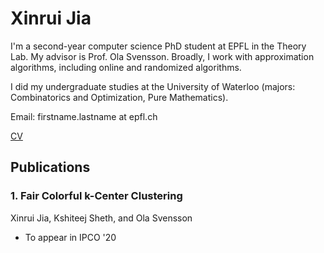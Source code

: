 # Xinrui Jia

I'm a second-year computer science PhD student at EPFL in the Theory Lab. My advisor is Prof. Ola Svensson. Broadly, I work with approximation algorithms, including online and randomized algorithms.

I did my undergraduate studies at the University of Waterloo (majors: Combinatorics and Optimization, Pure Mathematics).

Email: firstname.lastname at epfl.ch

[CV](./Academic_CV.pdf)


## Publications

### 1. Fair Colorful k-Center Clustering
Xinrui Jia, Kshiteej Sheth, and Ola Svensson
* To appear in IPCO '20


